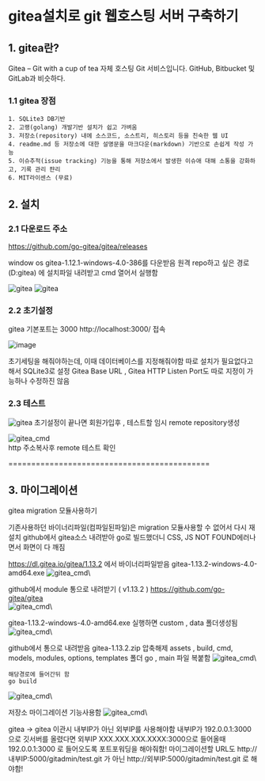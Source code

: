 # gitea설치로 git 웹호스팅 서버 구축하기

## 1. gitea란?
Gitea – Git with a cup of tea
자체 호스팅 Git 서비스입니다. GitHub, Bitbucket 및 GitLab과 비슷하다.

### 1.1 gitea 장점
	1. SQLite3 DB기반
	2. 고랭(golang) 개발기반 설치가 쉽고 가벼움
	3. 저장소(repository) 내에 소스코드, 소스트리, 히스토리 등을 친숙한 웹 UI
	4. readme.md 등 저장소에 대한 설명문을 마크다운(markdown) 기반으로 손쉽게 작성 가능
	5. 이슈추적(issue tracking) 기능을 통해 저장소에서 발생한 이슈애 대해 소통을 강화하고, 기록 관리 퍈리
	6. MIT라이센스 (무료)


## 2. 설치
### 2.1 다운로드 주소
https://github.com/go-gitea/gitea/releases

window os gitea-1.12.1-windows-4.0-386를 다운받음
원격 repo하고 싶은 경로 (D:gitea) 에 설치파일 내려받고 cmd 열어서 실행함

![gitea](/SRC/gitea_cmd.PNG)
![gitea](/SRC/gitea_cmd2.PNG)


### 2.2 초기설정
gitea 기본포트는 3000
http://localhost:3000/ 접속

![image](https://user-images.githubusercontent.com/35352703/174438380-dfe1efab-eca8-406f-947e-cecd39e2da9f.png)

초기세팅을 해줘야하는데, 이때 데이터베이스를 지정해줘야함 따로 설치가 필요없다고 해서 SQLite3로 설정 
Gitea Base URL , Gitea HTTP Listen Port도 따로 지정이 가능하나 수정하진 않음

### 2.3 테스트
![gitea](/SRC/gitea_repo.PNG)
초기설정이 끝나면 회원가입후 , 테스트할 임시 remote repository생성

![gitea_cmd](/SRC/gitea_test.PNG)\
http 주소복사후 remote 테스트 확인


============================================
## 3. 마이그레이션 
gitea migration 모듈사용하기

기존사용하던 바이너리파일(컴파일된파일)은 migration 모듈사용할 수 없어서 다시 재설치
github에서 gitea소스 내려받아 go로 빌드했더니 CSS, JS NOT FOUND에러나면서 화면이 다 깨짐

https://dl.gitea.io/gitea/1.13.2  에서 바이너리파일받음
gitea-1.13.2-windows-4.0-amd64.exe 
![gitea_cmd](/SRC/GIT/1.gitea_1.PNG)\


github에서 module 통으로 내려받기 ( v1.13.2 )
https://github.com/go-gitea/gitea  
![gitea_cmd](/SRC/GIT/1.gitea_2.PNG)\


gitea-1.13.2-windows-4.0-amd64.exe 실행하면
custom , data 폴더생성됨
![gitea_cmd](/SRC/GIT/1.gitea_3.PNG)\


github에서 통으로 내려받음 gitea-1.13.2.zip 압축해제
assets , build, cmd, models, modules, options, templates 폴더
go , main 파일 복붙함
![gitea_cmd](/SRC/GIT/1.gitea_4.PNG)\

```
해당경로에 들어간뒤 함
go build
```
![gitea_cmd](/SRC/GIT/1.gitea_5.PNG)\


저장소 마이그레이션 기능사용함
![gitea_cmd](/SRC/GIT/1.gitea_6.PNG)\


gitea -> gitea 이관시
내부IP가 아닌 외부IP를 사용해야함
내부IP가 192.0.0.1:3000 으로 깃서버를 올렸다면
외부IP XXX.XXX.XXX.XXXX:3000으로 들어올때 192.0.0.1:3000 로 들어오도록
포트포워딩을 해야줘함!
마이그레이션할 URL도 http://내부IP:5000/gitadmin/test.git 가 아닌 http://외부IP:5000/gitadmin/test.git 로 해야함!
